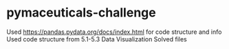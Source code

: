 # pymaceuticals-challenge
Used https://pandas.pydata.org/docs/index.html for code structure and info
Used code structure from 5.1-5.3 Data Visualization Solved files